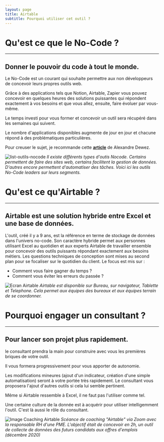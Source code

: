 ```yaml
---
layout: page
title: Airtable
subtitle: Pourquoi utiliser cet outil ?
---
```


# Qu'est ce que le No-Code ?

---

## Donner le pouvoir du code à tout le monde.

Le No-Code est un courant qui souhaite permettre aux non développeurs de concevoir leurs propres outils web.

Grâce à des applications tels que Notion, Airtable, Zapier vous pouvez concevoir en quelques heures des solutions puissantes qui répondent exactement à vos besoins et que vous allez, ensuite, faire évoluer par vous-même.

Le temps investi pour vous former et concevoir un outil sera récupéré dans les semaines qui suivent.

Le nombre d'applications disponibles augmente de jour en jour et chacune répond à des problématiques particulières.

Pour creuser le sujet, je recommande cette **[article](https://alexandre.substack.com/p/-no-code-unleashing-creativity-on)** de Alexandre Dewez.

![list-outils-nocode]({{site.url}}/assets/img/page-airtable/list-outils-nocode.png )
*Il existe différents types d'outis Nocode. Certains permettent de faire des sites web, certains facilitent la gestion de données. D'autres encore permettent d'automatiser des tâches. Voici ici les outils No-Code leaders sur leurs segments.*

# Qu'est ce qu'Airtable ?

---

## Airtable est une solution hybride entre Excel et une base de données.

L'outil, créé il y a 9 ans,  est la référence en terme de stockage de données dans l'univers no-code. Son caractère hybride permet aux personnes utilisant Excel au quotidien et aux experts Airtable de travailler ensemble pour concevoir des outils puissants répondant exactement aux besoins métiers. Les questions techniques de conception sont mises au second plan pour se focaliser sur le quotidien du client. Le focus est mis sur :

- Comment vous faire gagner du temps ?
- Comment vous éviter les erreurs du passée ?

![Ecran Airtable]({{site.url}}/assets/img/page-airtable/ecran-airtable.png )
*Airtable est disponible sur Bureau, sur navigateur, Tablette et Telephone. Cela permet aux équipes des bureaux et aux équipes terrain de se coordonner.*

# Pourquoi engager un consultant ?

---

## Pour lancer son projet plus rapidement.

le consultant prendra la main pour construire avec vous les premières briques de votre outil.

Il vous formera progressivement pour vous apporter de autonomie.

Les modifications mineures (ajout d'un indicateur, création d'une simple automatisation) seront à votre portée très rapidement. Le consultant vous proposera l'ajout d'autres outils si cela lui semble pertinent.

Même si Airtable ressemble à Excel, il ne faut pas l'utiliser comme tel.

Une certaine culture de la donnée est à acquérir pour utiliser intelligemment l'outil. C'est là aussi le rôle du consultant.


![Image Coaching Airtable]({{site.url}}/assets/img/page-airtable/ecran-coaching.png )
*Scéance de coaching "Airtable" via Zoom avec la responsable RH d'une PME. L'objectif était de concevoir en 2h, un outil de collecte de données des futurs candidats aux offres d'emplois (décembre 2020)*
